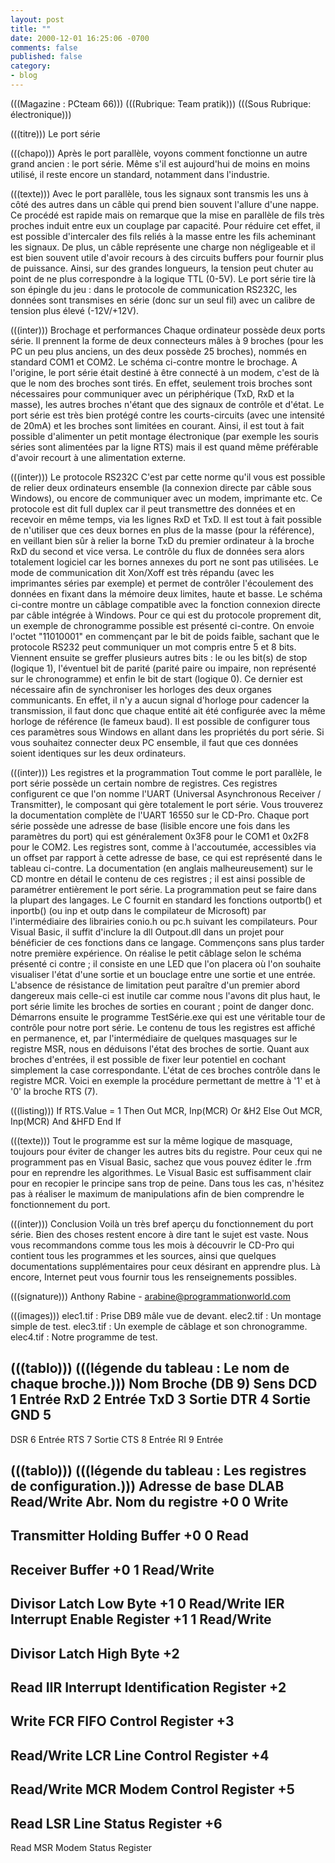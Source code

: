 ```yaml
---
layout: post
title: ""
date: 2000-12-01 16:25:06 -0700
comments: false
published: false
category:
- blog
---
```


﻿(((Magazine : PCteam 66)))
(((Rubrique: Team pratik)))
(((Sous Rubrique: électronique)))

(((titre))) Le port série

(((chapo)))
Après le port parallèle, voyons comment fonctionne un autre grand ancien : le port série. Même s'il est aujourd'hui de moins en moins utilisé, il reste encore un standard, notamment dans l'industrie.

(((texte)))
Avec le port parallèle, tous les signaux sont transmis les uns à côté des autres dans un câble qui prend bien souvent l'allure d'une nappe. Ce procédé est rapide mais on remarque que la mise en parallèle de fils très proches induit entre eux un couplage par capacité. Pour réduire cet effet, il est possible d'intercaler des fils reliés à la masse entre les fils acheminant les signaux. De plus, un câble représente une charge non négligeable et il est bien souvent utile d'avoir recours à des circuits buffers pour fournir plus de puissance. Ainsi, sur des grandes longueurs, la tension peut chuter au point de ne plus correspondre à la logique TTL (0-5V). Le port série tire là son épingle du jeu : dans le protocole de communication RS232C, les données sont transmises en série (donc sur un seul fil) avec un calibre de tension plus élevé (-12V/+12V).

(((inter))) Brochage et performances
Chaque ordinateur possède deux ports série. Il prennent la forme de deux connecteurs mâles à 9 broches (pour les PC un peu plus anciens, un des deux possède 25 broches), nommés en standard COM1 et COM2. Le schéma ci-contre montre le brochage. A l'origine, le port série était destiné à être connecté à un modem, c'est de là que le nom des broches sont tirés. En effet, seulement trois broches sont nécessaires pour communiquer avec un périphérique (TxD, RxD et la masse), les autres broches n'étant que des signaux de contrôle et d'état. Le port série est très bien protégé contre les courts-circuits (avec une intensité de 20mA) et les broches sont limitées en courant. Ainsi, il est tout à fait possible d'alimenter un petit montage électronique (par exemple les souris séries sont alimentées par la ligne RTS) mais il est quand même préférable d'avoir recourt à une alimentation externe.

(((inter))) Le protocole RS232C
C'est par cette norme qu'il vous est possible de relier deux ordinateurs ensemble (la connexion directe par câble sous Windows), ou encore de communiquer avec un modem, imprimante etc. Ce protocole est dit full duplex car il peut transmettre des données et en recevoir en même temps, via les lignes RxD et TxD. Il est tout à fait possible de n'utiliser que ces deux bornes en plus de la masse (pour la référence), en veillant bien sûr à relier la borne TxD du premier ordinateur à la broche RxD du second et vice versa. Le contrôle du flux de données sera alors totalement logiciel car les bornes annexes du port ne sont pas utilisées. Le mode de communication dit Xon/Xoff est très répandu (avec les imprimantes séries par exemple) et permet de contrôler l'écoulement des données en fixant dans la mémoire deux limites, haute et basse. Le schéma ci-contre montre un câblage compatible avec la fonction connexion directe par câble intégrée à Windows. Pour ce qui est du protocole proprement dit, un exemple de chronogramme possible est présenté ci-contre. On envoie l'octet "11010001" en commençant par le bit de poids faible, sachant que le protocole RS232 peut communiquer un mot compris entre 5 et 8 bits. Viennent ensuite se greffer plusieurs autres bits : le ou les bit(s) de stop (logique 1), l'éventuel bit de parité (parité paire ou impaire, non représenté sur le chronogramme) et enfin le bit de start (logique 0). Ce dernier est nécessaire afin de synchroniser les horloges des deux organes communicants. En effet, il n'y a aucun signal d'horloge pour cadencer la transmission, il faut donc que chaque entité ait été configurée avec la même horloge de référence (le fameux baud). Il est possible de configurer tous ces paramètres sous Windows en allant dans les propriétés du port série. Si vous souhaitez connecter deux PC ensemble, il faut que ces données soient identiques sur les deux ordinateurs.

(((inter))) Les registres et la programmation
Tout comme le port parallèle, le port série possède un certain nombre de registres. Ces registres configurent ce que l'on nomme l'UART (Universal Asynchronous Receiver / Transmitter), le composant qui gère totalement le port série. Vous trouverez la documentation complète de l'UART 16550 sur le CD-Pro. Chaque port série possède une adresse de base (lisible encore une fois dans les paramètres du port) qui est généralement 0x3F8 pour le COM1 et 0x2F8 pour le COM2. Les registres sont, comme à l'accoutumée, accessibles via un offset par rapport à cette adresse de base, ce qui est représenté dans le tableau ci-contre. La documentation (en anglais malheureusement) sur le CD montre en détail le contenu de ces registres ; il est ainsi possible de paramétrer entièrement le port série. La programmation peut se faire dans la plupart des langages. Le C fournit en standard les fonctions outportb() et inportb() (ou inp et outp dans le compilateur de Microsoft) par l'intermédiaire des librairies conio.h ou pc.h suivant les compilateurs. Pour Visual Basic, il suffit d'inclure la dll Outpout.dll dans un projet pour bénéficier de ces fonctions dans ce langage. Commençons sans plus tarder notre première expérience. On réalise le petit câblage selon le schéma présenté ci contre ; il consiste en une LED que l'on placera où l'on souhaite visualiser l'état d'une sortie et un bouclage entre une sortie et une entrée. L'absence de résistance de limitation peut paraître d'un premier abord dangereux mais celle-ci est inutile car comme nous l'avons dit plus haut, le port série limite les broches de sorties en courant ; point de danger donc. Démarrons ensuite le programme TestSérie.exe qui est une véritable tour de contrôle pour notre port série. Le contenu de tous les registres est affiché en permanence, et, par l'intermédiaire de quelques masquages sur le registre MSR, nous en déduisons l'état des broches de sortie. Quant aux broches d'entrées, il est possible de fixer leur potentiel en cochant simplement la case correspondante. L'état de ces broches contrôle dans le registre MCR. Voici en exemple la procédure permettant de mettre à '1' et à '0' la broche RTS (7).

(((listing)))
If RTS.Value = 1 Then
        Out MCR, Inp(MCR) Or &H2
    Else
        Out MCR, Inp(MCR) And &HFD
End If

(((texte)))
Tout le programme est sur la même logique de masquage, toujours pour éviter de changer les autres bits du registre. Pour ceux qui ne programment pas en Visual Basic, sachez que vous pouvez éditer le .frm pour en reprendre les algorithmes. Le Visual Basic est suffisamment clair pour en recopier le principe sans trop de peine. Dans tous les cas, n'hésitez pas à réaliser le maximum de manipulations afin de bien comprendre le fonctionnement du port.

(((inter))) Conclusion
Voilà un très bref aperçu du fonctionnement du port série. Bien des choses restent encore à dire tant le sujet est vaste. Nous vous recommandons comme tous les mois à découvrir le CD-Pro qui contient tous les programmes et les sources, ainsi que quelques documentations supplémentaires pour ceux désirant en apprendre plus. Là encore, Internet peut vous fournir tous les renseignements possibles.

(((signature)))
Anthony Rabine - arabine@programmationworld.com

(((images)))
elec1.tif : Prise DB9 mâle vue de devant.
elec2.tif : Un montage simple de test.
elec3.tif : Un exemple de câblage et son chronogramme.
elec4.tif : Notre programme de test.

(((tablo)))
(((légende du tableau : Le nom de chaque broche.)))
Nom
Broche (DB 9)
Sens
DCD
1
Entrée
RxD
2
Entrée
TxD
3
Sortie
DTR
4
Sortie
GND
5
-
DSR
6
Entrée
RTS
7
Sortie
CTS
8
Entrée
RI
9
Entrée


(((tablo)))
(((légende du tableau : Les registres de configuration.)))
Adresse de base
DLAB
Read/Write
Abr.
Nom du registre
+0
0
Write
-
Transmitter Holding Buffer
+0
0
Read
-
Receiver Buffer
+0
1
Read/Write
-
Divisor Latch Low Byte
+1
0
Read/Write
IER
Interrupt Enable Register
+1
1
Read/Write
-
Divisor Latch High Byte
+2
-
Read
IIR
Interrupt Identification Register
+2
-
Write
FCR
FIFO Control Register
+3
-
Read/Write
LCR
Line Control Register
+4
-
Read/Write
MCR
Modem Control Register
+5
-
Read
LSR
Line Status Register
+6
-
Read
MSR
Modem Status Register
